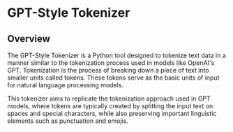 # GPT-Style Tokenizer

## Overview

The GPT-Style Tokenizer is a Python tool designed to tokenize text data in a manner similar to the tokenization process used in models like OpenAI's GPT. Tokenization is the process of breaking down a piece of text into smaller units called tokens. These tokens serve as the basic units of input for natural language processing models.

This tokenizer aims to replicate the tokenization approach used in GPT models, where tokens are typically created by splitting the input text on spaces and special characters, while also preserving important linguistic elements such as punctuation and emojis.
